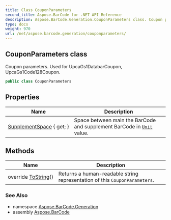 ```yaml
---
title: Class CouponParameters
second_title: Aspose.BarCode for .NET API Reference
description: Aspose.BarCode.Generation.CouponParameters class. Coupon parameters. Used for UpcaGs1DatabarCoupon UpcaGs1Code128Coupon
type: docs
weight: 970
url: /net/aspose.barcode.generation/couponparameters/
---
```

## CouponParameters class

Coupon parameters. Used for UpcaGs1DatabarCoupon, UpcaGs1Code128Coupon.

```csharp
public class CouponParameters
```

## Properties

| Name | Description |
| --- | --- |
| [SupplementSpace](../../aspose.barcode.generation/couponparameters/supplementspace/) { get; } | Space between main the BarCode and supplement BarCode in [`Unit`](../unit/) value. |

## Methods

| Name | Description |
| --- | --- |
| override [ToString](../../aspose.barcode.generation/couponparameters/tostring/)() | Returns a human-readable string representation of this `CouponParameters`. |

### See Also

* namespace [Aspose.BarCode.Generation](../../aspose.barcode.generation/)
* assembly [Aspose.BarCode](../../)


